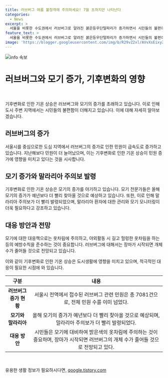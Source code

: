 ```yaml
---
title: 러브버그 여름 불청객에 주의하세요! 7월 초까지만 나타난다
categories:
  - News
excerpt: >
  서울을 비롯한 수도권에서 러브버그로 알려진 붉은등우단털파리가 증가하면서 시민들의 불편이 늘어나고 있다. 민원은 7081건으로 올 해에만 이미 지난해를 넘어섰으며, 서울의 25개 자치구에서 민원이 발생했다. 이로 인해 전문가들은 기온 상승으로 러브버그의 출현 시기가 앞당겨진 것으로 보고 있다. 이에 모기 전문가는 모기도 빠르게 증가할 것으로 전망하며, 말라리아 방역에도 비상이 걸렸으며 시민들에게 모기에 대한 주의를 당부하고 있다.
feature_text: >
  서울을 비롯한 수도권에서 러브버그로 알려진 붉은등우단털파리가 증가하면서 시민들의 불편이 늘어나고 있다. 민원은 7081건으로 올 해에만 이미 지난해를 넘어섰으며, 서울의 25개 자치구에서 민원이 발생했다. 이로 인해 전문가들은 기온 상승으로 러브버그의 출현 시기가 앞당겨진 것으로 보고 있다. 이에 모기 전문가는 모기도 빠르게 증가할 것으로 전망하며, 말라리아 방역에도 비상이 걸렸으며 시민들에게 모기에 대한 주의를 당부하고 있다.
image: 'https://blogger.googleusercontent.com/img/b/R29vZ2xl/AVvXsEixyZcFfHzMRdzZMjFBmAUKJYCLCGyLL1o632UiGVXcaFdKo_bkvkuCioo0uUKlGfBVcT3P84aROyZIXSBEx3Aw5nCQ3pTgDom1WDC4m8eifvWiAmWEEVb4x6G_l8C0QH225ldMjyaFvpxGEBGNO37VmDTDMHGhJPq73UglMfDca1-0aw/s1600/blogspot.png'
---
```


<p><img src="https://blogger.googleusercontent.com/img/b/R29vZ2xl/AVvXsEixyZcFfHzMRdzZMjFBmAUKJYCLCGyLL1o632UiGVXcaFdKo_bkvkuCioo0uUKlGfBVcT3P84aROyZIXSBEx3Aw5nCQ3pTgDom1WDC4m8eifvWiAmWEEVb4x6G_l8C0QH225ldMjyaFvpxGEBGNO37VmDTDMHGhJPq73UglMfDca1-0aw/s1600/blogspot.png" alt="info 속보" /></p>

<h1>러브버그와 모기 증가, 기후변화의 영향</h1>

<p data-ke-size="size16">&nbsp;</p>

<p>기후변화로 인한 기온 상승은 러브버그와 모기의 증가를 초래하고 있습니다. 이로 인해 도시 주변 지역에서는 시민들의 불편함이 더해지고 있습니다. 이에 대해 자세히 알아보겠습니다.</p>

<h2 data-ke-size="size26">러브버그의 증가</h2>

<p>서울시를 중심으로한 도심 지역에서 러브버그의 증가로 인한 민원이 급속도로 증가하고 있습니다. 지난해보다 민원이 더 늘어났으며, 이는 기후변화로 인한 기온 상승이 민원 증가에 영향을 미치고 있다는 것을 시사합니다. </p>

<h2 data-ke-size="size26">모기 증가와 말라리아 주의보 발령</h2>

<p>기후변화로 인한 기온 상승은 모기의 증가를 야기하고 있습니다. 모기 전문가들은 올해 모기의 증가가 예년보다 더 빨리 찾아올 것으로 예상하고 있습니다. 또한, 이로 인해 말라리아 주의보가 더 빨리 발령되었으며, 말라리아 환자에 대한 관리와 모기 모니터링이 더욱 필요하다고 강조하고 있습니다.</p>

<h2 data-ke-size="size26">대응 방안과 전망</h2>

<p>모기에 대한 대응책으로는 옷차림에 주의하고, 야외활동 시 길고 헐렁한 옷차림을 하는 등의 예방수칙을 준수하는 것이 중요합니다. 러브버그에 대해서는 장마가 시작되면 개체 수가 줄어들 것으로 전망되고 있습니다.</p>

<p>이와 같이 기후변화로 인한 기온 상승은 도시생활에 영향을 미치고 있으며, 적극적인 대응이 필요한 시점에 와 있습니다.</p></p>

<table>
    <thead>
        <tr>
            <th style="text-align: center; height: 17px;"><b>구분</b></th>
            <th style="text-align: center; height: 17px;"><b>내용</b></th>
        </tr>
    </thead>
    <tbody>
        <tr>
            <td style="text-align: center; height: 17px;"><b>러브버그 증가 현황</b></td>
            <td style="text-align: center; height: 17px;">서울시 전역에서 접수된 러브버그 관련 민원은 총 7081건으로, 전체 민원 수를 이미 넘었다.</td>
        </tr>
        <tr>
            <td style="text-align: center; height: 17px;"><b>모기와 말라리아</b></td>
            <td style="text-align: center; height: 17px;">올해 모기의 증가가 예년보다 더 빨리 찾아올 것으로 예상되며, 말라리아 주의보가 더 빨리 발령되었다.</td>
        </tr>
        <tr>
            <td style="text-align: center; height: 17px;"><b>대응 방안</b></td>
            <td style="text-align: center; height: 17px;">시민들은 모기에 대비하여 밝은색의 옷차림에 주의하는 것이 중요하며, 장마가 시작되면 러브버그의 개체 수가 줄어들 것으로 전망되고 있다.</td>
        </tr>
    </tbody>
</table>

<p data-ke-size="size16">&nbsp;</p>
유용한 생활 정보가 필요하시다면, <a href="https://qoogle.tistory.com" rel="dofollow">qoogle.tistory.com</a>


